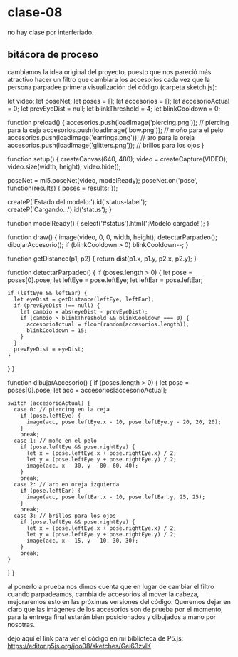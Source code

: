 # clase-08

no hay clase por interferiado.
## bitácora de proceso

cambiamos la idea original del proyecto, puesto que nos pareció más atractivo hacer un filtro que cambiara los accesorios cada vez que la persona parpadee
primera visualización del código (carpeta sketch.js):

let video;
let poseNet;
let poses = [];
let accesorios = [];
let accesorioActual = 0;
let prevEyeDist = null;
let blinkThreshold = 4;
let blinkCooldown = 0;

function preload() {
  accesorios.push(loadImage('piercing.png'));   // piercing para la ceja
  accesorios.push(loadImage('bow.png'));        // moño para el pelo
  accesorios.push(loadImage('earrings.png'));   // aro para la oreja
  accesorios.push(loadImage('glitters.png'));   // brillos para los ojos
}

function setup() {
  createCanvas(640, 480);
  video = createCapture(VIDEO);
  video.size(width, height);
  video.hide();

  poseNet = ml5.poseNet(video, modelReady);
  poseNet.on('pose', function(results) {
    poses = results;
  });

  createP('Estado del modelo:').id('status-label');
  createP('Cargando...').id('status');
}

function modelReady() {
  select('#status').html('¡Modelo cargado!');
}

function draw() {
  image(video, 0, 0, width, height);
  detectarParpadeo();
  dibujarAccesorio();
  if (blinkCooldown > 0) blinkCooldown--;
}

function getDistance(p1, p2) {
  return dist(p1.x, p1.y, p2.x, p2.y);
}

function detectarParpadeo() {
  if (poses.length > 0) {
    let pose = poses[0].pose;
    let leftEye = pose.leftEye;
    let leftEar = pose.leftEar;

    if (leftEye && leftEar) {
      let eyeDist = getDistance(leftEye, leftEar);
      if (prevEyeDist !== null) {
        let cambio = abs(eyeDist - prevEyeDist);
        if (cambio > blinkThreshold && blinkCooldown === 0) {
          accesorioActual = floor(random(accesorios.length));
          blinkCooldown = 15;
        }
      }
      prevEyeDist = eyeDist;
    }
  }
}

function dibujarAccesorio() {
  if (poses.length > 0) {
    let pose = poses[0].pose;
    let acc = accesorios[accesorioActual];

    switch (accesorioActual) {
      case 0: // piercing en la ceja
        if (pose.leftEye) {
          image(acc, pose.leftEye.x - 10, pose.leftEye.y - 20, 20, 20);
        }
        break;
      case 1: // moño en el pelo
        if (pose.leftEye && pose.rightEye) {
          let x = (pose.leftEye.x + pose.rightEye.x) / 2;
          let y = (pose.leftEye.y + pose.rightEye.y) / 2;
          image(acc, x - 30, y - 80, 60, 40);
        }
        break;
      case 2: // aro en oreja izquierda
        if (pose.leftEar) {
          image(acc, pose.leftEar.x - 10, pose.leftEar.y, 25, 25);
        }
        break;
      case 3: // brillos para los ojos
        if (pose.leftEye && pose.rightEye) {
          let x = (pose.leftEye.x + pose.rightEye.x) / 2;
          let y = (pose.leftEye.y + pose.rightEye.y) / 2;
          image(acc, x - 15, y - 10, 30, 30);
        }
        break;
    }
  }
}

al ponerlo a prueba nos dimos cuenta que en lugar de cambiar el filtro cuando parpadeamos, cambia de accesorios al mover la cabeza, mejoraremos esto en las próximas versiones del código.
Queremos dejar en claro que las imágenes de los accesorios son de prueba por el momento, para la entrega final estarán bien posicionados y dibujados a mano por nosotras.

dejo aquí el link para ver el código en mi biblioteca de P5.js: https://editor.p5js.org/joo08/sketches/Gei63zvlK
